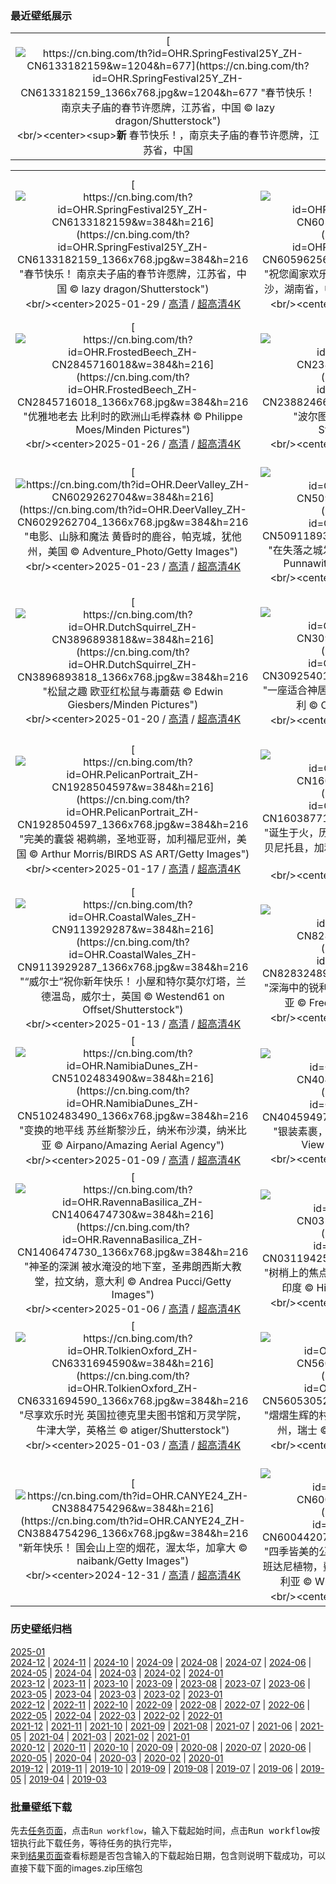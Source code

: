 ### 最近壁纸展示
||
|:---:|
|[![https://cn.bing.com/th?id=OHR.SpringFestival25Y_ZH-CN6133182159&w=1204&h=677](https://cn.bing.com/th?id=OHR.SpringFestival25Y_ZH-CN6133182159_1366x768.jpg&w=1204&h=677 "春节快乐！&#10;南京夫子庙的春节许愿牌，江苏省，中国&#10;© lazy dragon/Shutterstock")](https://cn.bing.com/search?q=2025%e5%b9%b4%e8%9b%87%e5%b9%b4%e6%98%a5%e8%8a%82&form=hpcapt&mkt=zh-cn&filters=HpDate:"20250128_1600")<br/><center><sup>**新**</sup>&nbsp;春节快乐！，南京夫子庙的春节许愿牌，江苏省，中国<center/>|

||||
|:---:|:---:|:---:|
|[![https://cn.bing.com/th?id=OHR.SpringFestival25Y_ZH-CN6133182159&w=384&h=216](https://cn.bing.com/th?id=OHR.SpringFestival25Y_ZH-CN6133182159_1366x768.jpg&w=384&h=216 "春节快乐！&#10;南京夫子庙的春节许愿牌，江苏省，中国&#10;© lazy dragon/Shutterstock")](https://cn.bing.com/search?q=2025%e5%b9%b4%e8%9b%87%e5%b9%b4%e6%98%a5%e8%8a%82&form=hpcapt&mkt=zh-cn&filters=HpDate:"20250128_1600")<br/><center>2025-01-29 / [高清](https://cn.bing.com/th?id=OHR.SpringFestival25Y_ZH-CN6133182159_1920x1200.jpg&w=1920&h=1200) / [超高清4K](https://cn.bing.com/th?id=OHR.SpringFestival25Y_ZH-CN6133182159_UHD.jpg&w=3840&h=2160)<center/>|[![https://cn.bing.com/th?id=OHR.LunarNewYearEve25Y_ZH-CN6059625695&w=384&h=216](https://cn.bing.com/th?id=OHR.LunarNewYearEve25Y_ZH-CN6059625695_1366x768.jpg&w=384&h=216 "祝您阖家欢乐，万事如意！&#10;夜空中的烟花表演，长沙，湖南省，中国&#10;© Sino Images/Getty Images")](https://cn.bing.com/search?q=%e9%99%a4%e5%a4%95%e5%a4%9c&form=hpcapt&mkt=zh-cn&filters=HpDate:"20250127_1600")<br/><center>2025-01-28 / [高清](https://cn.bing.com/th?id=OHR.LunarNewYearEve25Y_ZH-CN6059625695_1920x1200.jpg&w=1920&h=1200) / [超高清4K](https://cn.bing.com/th?id=OHR.LunarNewYearEve25Y_ZH-CN6059625695_UHD.jpg&w=3840&h=2160)<center/>|[![https://cn.bing.com/th?id=OHR.CanyonSnow_ZH-CN3910130781&w=384&h=216](https://cn.bing.com/th?id=OHR.CanyonSnow_ZH-CN3910130781_1366x768.jpg&w=384&h=216 "激发你的好奇心&#10;琐罗亚斯德神庙，大峡谷国家公园，亚利桑那州，美国&#10;© Nick Lake/Tandem Stills + Motion")](https://cn.bing.com/search?q=%e7%90%90%e7%bd%97%e4%ba%9a%e6%96%af%e5%be%b7%e7%a5%9e%e5%ba%99&form=hpcapt&mkt=zh-cn&filters=HpDate:"20250126_1600")<br/><center>2025-01-27 / [高清](https://cn.bing.com/th?id=OHR.CanyonSnow_ZH-CN3910130781_1920x1200.jpg&w=1920&h=1200) / [超高清4K](https://cn.bing.com/th?id=OHR.CanyonSnow_ZH-CN3910130781_UHD.jpg&w=3840&h=2160)<center/>|
|[![https://cn.bing.com/th?id=OHR.FrostedBeech_ZH-CN2845716018&w=384&h=216](https://cn.bing.com/th?id=OHR.FrostedBeech_ZH-CN2845716018_1366x768.jpg&w=384&h=216 "优雅地老去&#10;比利时的欧洲山毛榉森林&#10;© Philippe Moes/Minden Pictures")](https://cn.bing.com/search?q=%e6%ac%a7%e6%b4%b2%e5%b1%b1%e6%af%9b%e6%a6%89&form=hpcapt&mkt=zh-cn&filters=HpDate:"20250125_1600")<br/><center>2025-01-26 / [高清](https://cn.bing.com/th?id=OHR.FrostedBeech_ZH-CN2845716018_1920x1200.jpg&w=1920&h=1200) / [超高清4K](https://cn.bing.com/th?id=OHR.FrostedBeech_ZH-CN2845716018_UHD.jpg&w=3840&h=2160)<center/>|[![https://cn.bing.com/th?id=OHR.PortoSunset_ZH-CN2388246668&w=384&h=216](https://cn.bing.com/th?id=OHR.PortoSunset_ZH-CN2388246668_1366x768.jpg&w=384&h=216 "波尔图的黄金时刻&#10;波尔图，葡萄牙&#10;© Starcevic/Getty Images")](https://cn.bing.com/search?q=%e8%91%a1%e8%90%84%e7%89%99%e6%b3%a2%e5%b0%94%e5%9b%be&form=hpcapt&mkt=zh-cn&filters=HpDate:"20250124_1600")<br/><center>2025-01-25 / [高清](https://cn.bing.com/th?id=OHR.PortoSunset_ZH-CN2388246668_1920x1200.jpg&w=1920&h=1200) / [超高清4K](https://cn.bing.com/th?id=OHR.PortoSunset_ZH-CN2388246668_UHD.jpg&w=3840&h=2160)<center/>|[![https://cn.bing.com/th?id=OHR.IcelandGeyser_ZH-CN2136665867&w=384&h=216](https://cn.bing.com/th?id=OHR.IcelandGeyser_ZH-CN2136665867_1366x768.jpg&w=384&h=216 "力量沸腾&#10;冰岛的史托克间歇泉&#10;© John and Tina Reid/Getty Images")](https://cn.bing.com/search?q=%e5%86%b0%e5%b2%9b%e8%87%ad%e9%a3%9f%e8%8a%82&form=hpcapt&mkt=zh-cn&filters=HpDate:"20250123_1600")<br/><center>2025-01-24 / [高清](https://cn.bing.com/th?id=OHR.IcelandGeyser_ZH-CN2136665867_1920x1200.jpg&w=1920&h=1200) / [超高清4K](https://cn.bing.com/th?id=OHR.IcelandGeyser_ZH-CN2136665867_UHD.jpg&w=3840&h=2160)<center/>|
|[![https://cn.bing.com/th?id=OHR.DeerValley_ZH-CN6029262704&w=384&h=216](https://cn.bing.com/th?id=OHR.DeerValley_ZH-CN6029262704_1366x768.jpg&w=384&h=216 "电影、山脉和魔法&#10;黄昏时的鹿谷，帕克城，犹他州，美国&#10;© Adventure_Photo/Getty Images")](https://cn.bing.com/search?q=%e5%b8%95%e5%85%8b%e5%9f%8e%e9%b9%bf%e8%b0%b7%e6%bb%91%e9%9b%aa%e5%ba%a6%e5%81%87%e6%9d%91&form=hpcapt&mkt=zh-cn&filters=HpDate:"20250122_1600")<br/><center>2025-01-23 / [高清](https://cn.bing.com/th?id=OHR.DeerValley_ZH-CN6029262704_1920x1200.jpg&w=1920&h=1200) / [超高清4K](https://cn.bing.com/th?id=OHR.DeerValley_ZH-CN6029262704_UHD.jpg&w=3840&h=2160)<center/>|[![https://cn.bing.com/th?id=OHR.PetraMonastery_ZH-CN5091189333&w=384&h=216](https://cn.bing.com/th?id=OHR.PetraMonastery_ZH-CN5091189333_1366x768.jpg&w=384&h=216 "在失落之城发现美&#10;代尔修道院，佩特拉，约旦&#10;© Punnawit Suwuttananun/Getty Images")](https://cn.bing.com/search?q=%e4%bd%a9%e7%89%b9%e6%8b%89%e4%bb%a3%e5%b0%94%e4%bf%ae%e9%81%93%e9%99%a2&form=hpcapt&mkt=zh-cn&filters=HpDate:"20250121_1600")<br/><center>2025-01-22 / [高清](https://cn.bing.com/th?id=OHR.PetraMonastery_ZH-CN5091189333_1920x1200.jpg&w=1920&h=1200) / [超高清4K](https://cn.bing.com/th?id=OHR.PetraMonastery_ZH-CN5091189333_UHD.jpg&w=3840&h=2160)<center/>|[![https://cn.bing.com/th?id=OHR.NapoliPizza_ZH-CN4698906448&w=384&h=216](https://cn.bing.com/th?id=OHR.NapoliPizza_ZH-CN4698906448_1366x768.jpg&w=384&h=216 "迷人的海湾风光&#10;俯瞰那不勒斯湾和维苏威火山，意大利&#10;© ezypix/Getty Images")](https://cn.bing.com/search?q=%e9%82%a3%e4%b8%8d%e5%8b%92%e6%96%af%e6%b9%be&form=hpcapt&mkt=zh-cn&filters=HpDate:"20250120_1600")<br/><center>2025-01-21 / [高清](https://cn.bing.com/th?id=OHR.NapoliPizza_ZH-CN4698906448_1920x1200.jpg&w=1920&h=1200) / [超高清4K](https://cn.bing.com/th?id=OHR.NapoliPizza_ZH-CN4698906448_UHD.jpg&w=3840&h=2160)<center/>|
|[![https://cn.bing.com/th?id=OHR.DutchSquirrel_ZH-CN3896893818&w=384&h=216](https://cn.bing.com/th?id=OHR.DutchSquirrel_ZH-CN3896893818_1366x768.jpg&w=384&h=216 "松鼠之趣&#10;欧亚红松鼠与毒蘑菇&#10;© Edwin Giesbers/Minden Pictures")](https://cn.bing.com/search?q=%e6%ac%a7%e4%ba%9a%e7%ba%a2%e6%9d%be%e9%bc%a0&form=hpcapt&mkt=zh-cn&filters=HpDate:"20250119_1600")<br/><center>2025-01-20 / [高清](https://cn.bing.com/th?id=OHR.DutchSquirrel_ZH-CN3896893818_1920x1200.jpg&w=1920&h=1200) / [超高清4K](https://cn.bing.com/th?id=OHR.DutchSquirrel_ZH-CN3896893818_UHD.jpg&w=3840&h=2160)<center/>|[![https://cn.bing.com/th?id=OHR.NeptunesGrotto_ZH-CN3092540170&w=384&h=216](https://cn.bing.com/th?id=OHR.NeptunesGrotto_ZH-CN3092540170_1366x768.jpg&w=384&h=216 "一座适合神居住的石窟&#10;海王星石窟，撒丁岛， 意大利&#10;© Carlo Murenu/Getty Images")](https://cn.bing.com/search?q=%e6%b5%b7%e7%8e%8b%e6%98%9f%e7%9f%b3%e7%aa%9f&form=hpcapt&mkt=zh-cn&filters=HpDate:"20250118_1600")<br/><center>2025-01-19 / [高清](https://cn.bing.com/th?id=OHR.NeptunesGrotto_ZH-CN3092540170_1920x1200.jpg&w=1920&h=1200) / [超高清4K](https://cn.bing.com/th?id=OHR.NeptunesGrotto_ZH-CN3092540170_UHD.jpg&w=3840&h=2160)<center/>|[![https://cn.bing.com/th?id=OHR.WhiteSandsNP_ZH-CN2517618394&w=384&h=216](https://cn.bing.com/th?id=OHR.WhiteSandsNP_ZH-CN2517618394_1366x768.jpg&w=384&h=216 "1,001座白色沙丘&#10;白沙国家公园的日落，新墨西哥州，美国&#10;© Image Professionals GmbH/Alamy Stock Photo")](https://cn.bing.com/search?q=%e6%96%b0%e5%a2%a8%e8%a5%bf%e5%93%a5%e5%b7%9e%e7%99%bd%e6%b2%99%e5%9b%bd%e5%ae%b6%e5%85%ac%e5%9b%ad&form=hpcapt&mkt=zh-cn&filters=HpDate:"20250117_1600")<br/><center>2025-01-18 / [高清](https://cn.bing.com/th?id=OHR.WhiteSandsNP_ZH-CN2517618394_1920x1200.jpg&w=1920&h=1200) / [超高清4K](https://cn.bing.com/th?id=OHR.WhiteSandsNP_ZH-CN2517618394_UHD.jpg&w=3840&h=2160)<center/>|
|[![https://cn.bing.com/th?id=OHR.PelicanPortrait_ZH-CN1928504597&w=384&h=216](https://cn.bing.com/th?id=OHR.PelicanPortrait_ZH-CN1928504597_1366x768.jpg&w=384&h=216 "完美的囊袋&#10;褐鹈鹕，圣地亚哥，加利福尼亚州，美国&#10;© Arthur Morris/BIRDS AS ART/Getty Images")](https://cn.bing.com/search?q=%e8%a4%90%e9%b9%88%e9%b9%95&form=hpcapt&mkt=zh-cn&filters=HpDate:"20250116_1600")<br/><center>2025-01-17 / [高清](https://cn.bing.com/th?id=OHR.PelicanPortrait_ZH-CN1928504597_1920x1200.jpg&w=1920&h=1200) / [超高清4K](https://cn.bing.com/th?id=OHR.PelicanPortrait_ZH-CN1928504597_UHD.jpg&w=3840&h=2160)<center/>|[![https://cn.bing.com/th?id=OHR.PinnaclesPeaks_ZH-CN1603877182&w=384&h=216](https://cn.bing.com/th?id=OHR.PinnaclesPeaks_ZH-CN1603877182_1366x768.jpg&w=384&h=216 "诞生于火，历久弥坚&#10;尖峰国家公园的高峰步道，圣贝尼托县，加利福尼亚州，美国&#10;© yhelfman/Getty Images")](https://cn.bing.com/search?q=%e5%b0%96%e5%b3%b0%e5%9b%bd%e5%ae%b6%e5%85%ac%e5%9b%ad&form=hpcapt&mkt=zh-cn&filters=HpDate:"20250115_1600")<br/><center>2025-01-16 / [高清](https://cn.bing.com/th?id=OHR.PinnaclesPeaks_ZH-CN1603877182_1920x1200.jpg&w=1920&h=1200) / [超高清4K](https://cn.bing.com/th?id=OHR.PinnaclesPeaks_ZH-CN1603877182_UHD.jpg&w=3840&h=2160)<center/>|[![https://cn.bing.com/th?id=OHR.CadizSpain_ZH-CN0032172399&w=384&h=216](https://cn.bing.com/th?id=OHR.CadizSpain_ZH-CN0032172399_1366x768.jpg&w=384&h=216 "宁静之地&#10;Village of Zahara de la Sierra, Cádiz province, Spain&#10;© SEN LI/Getty Images")](https://cn.bing.com/search?q=%e8%90%a8%e9%98%bf%e6%8b%89%c2%b7%e5%be%b7%e6%8b%89%e8%b0%a2%e6%8b%89&form=hpcapt&mkt=zh-cn&filters=HpDate:"20250113_1600")<br/><center>2025-01-14 / [高清](https://cn.bing.com/th?id=OHR.CadizSpain_ZH-CN0032172399_1920x1200.jpg&w=1920&h=1200) / [超高清4K](https://cn.bing.com/th?id=OHR.CadizSpain_ZH-CN0032172399_UHD.jpg&w=3840&h=2160)<center/>|
|[![https://cn.bing.com/th?id=OHR.CoastalWales_ZH-CN9113929287&w=384&h=216](https://cn.bing.com/th?id=OHR.CoastalWales_ZH-CN9113929287_1366x768.jpg&w=384&h=216 "“威尔士”祝你新年快乐！&#10;小屋和特尔莫尔灯塔，兰德温岛，威尔士，英国&#10;© Westend61 on Offset/Shutterstock")](https://cn.bing.com/search?q=%e5%a8%81%e5%b0%94%e5%a3%ab%e6%97%a7%e6%96%b0%e5%b9%b4&form=hpcapt&mkt=zh-cn&filters=HpDate:"20250112_1600")<br/><center>2025-01-13 / [高清](https://cn.bing.com/th?id=OHR.CoastalWales_ZH-CN9113929287_1920x1200.jpg&w=1920&h=1200) / [超高清4K](https://cn.bing.com/th?id=OHR.CoastalWales_ZH-CN9113929287_UHD.jpg&w=3840&h=2160)<center/>|[![https://cn.bing.com/th?id=OHR.CrescentTail_ZH-CN8283248964&w=384&h=216](https://cn.bing.com/th?id=OHR.CrescentTail_ZH-CN8283248964_1366x768.jpg&w=384&h=216 "深海中的锐利目光&#10;大堡礁的宝石大眼鲷鱼，澳大利亚&#10;© Fred Bavendam/Minden Pictures")](https://cn.bing.com/search?q=%e5%ae%9d%e7%9f%b3%e5%a4%a7%e7%9c%bc%e9%b2%b7%e9%b1%bc&form=hpcapt&mkt=zh-cn&filters=HpDate:"20250111_1600")<br/><center>2025-01-12 / [高清](https://cn.bing.com/th?id=OHR.CrescentTail_ZH-CN8283248964_1920x1200.jpg&w=1920&h=1200) / [超高清4K](https://cn.bing.com/th?id=OHR.CrescentTail_ZH-CN8283248964_UHD.jpg&w=3840&h=2160)<center/>|[![https://cn.bing.com/th?id=OHR.BubbleLake_ZH-CN7146244555&w=384&h=216](https://cn.bing.com/th?id=OHR.BubbleLake_ZH-CN7146244555_1366x768.jpg&w=384&h=216 "冰层中气泡奇观&#10;亚伯拉罕湖，阿尔伯塔省，加拿大&#10;© Basic Elements Photography/Getty Images")](https://cn.bing.com/search?q=%e9%98%bf%e5%b0%94%e4%bc%af%e5%a1%94%e7%9c%81%e4%ba%9a%e4%bc%af%e6%8b%89%e7%bd%95%e6%b9%96&form=hpcapt&mkt=zh-cn&filters=HpDate:"20250109_1600")<br/><center>2025-01-10 / [高清](https://cn.bing.com/th?id=OHR.BubbleLake_ZH-CN7146244555_1920x1200.jpg&w=1920&h=1200) / [超高清4K](https://cn.bing.com/th?id=OHR.BubbleLake_ZH-CN7146244555_UHD.jpg&w=3840&h=2160)<center/>|
|[![https://cn.bing.com/th?id=OHR.NamibiaDunes_ZH-CN5102483490&w=384&h=216](https://cn.bing.com/th?id=OHR.NamibiaDunes_ZH-CN5102483490_1366x768.jpg&w=384&h=216 "变换的地平线&#10;苏丝斯黎沙丘，纳米布沙漠，纳米比亚&#10;© Airpano/Amazing Aerial Agency")](https://cn.bing.com/search?q=%e7%ba%b3%e7%b1%b3%e5%b8%83%e6%b2%99%e6%bc%a0&form=hpcapt&mkt=zh-cn&filters=HpDate:"20250108_1600")<br/><center>2025-01-09 / [高清](https://cn.bing.com/th?id=OHR.NamibiaDunes_ZH-CN5102483490_1920x1200.jpg&w=1920&h=1200) / [超高清4K](https://cn.bing.com/th?id=OHR.NamibiaDunes_ZH-CN5102483490_UHD.jpg&w=3840&h=2160)<center/>|[![https://cn.bing.com/th?id=OHR.GreatWallStairs_ZH-CN4045949792&w=384&h=216](https://cn.bing.com/th?id=OHR.GreatWallStairs_ZH-CN4045949792_1366x768.jpg&w=384&h=216 "银装素裹，巍峨壮丽&#10;被雪覆盖的长城，中国&#10;© View Stock/Alamy Stock Photo")](https://cn.bing.com/search?q=%e4%b8%ad%e5%9b%bd%e9%95%bf%e5%9f%8e&form=hpcapt&mkt=zh-cn&filters=HpDate:"20250107_1600")<br/><center>2025-01-08 / [高清](https://cn.bing.com/th?id=OHR.GreatWallStairs_ZH-CN4045949792_1920x1200.jpg&w=1920&h=1200) / [超高清4K](https://cn.bing.com/th?id=OHR.GreatWallStairs_ZH-CN4045949792_UHD.jpg&w=3840&h=2160)<center/>|[![https://cn.bing.com/th?id=OHR.BouldersNZ_ZH-CN6750253580&w=384&h=216](https://cn.bing.com/th?id=OHR.BouldersNZ_ZH-CN6750253580_1366x768.jpg&w=384&h=216 "岩石与滚石&#10;日落时的摩拉基大圆石，南岛，新西兰&#10;© Douglas Pearson/eStock Photo")](https://cn.bing.com/search?q=%e6%91%a9%e6%8b%89%e5%9f%ba%e5%a4%a7%e5%9c%86%e7%9f%b3&form=hpcapt&mkt=zh-cn&filters=HpDate:"20250106_1600")<br/><center>2025-01-07 / [高清](https://cn.bing.com/th?id=OHR.BouldersNZ_ZH-CN6750253580_1920x1200.jpg&w=1920&h=1200) / [超高清4K](https://cn.bing.com/th?id=OHR.BouldersNZ_ZH-CN6750253580_UHD.jpg&w=3840&h=2160)<center/>|
|[![https://cn.bing.com/th?id=OHR.RavennaBasilica_ZH-CN1406474730&w=384&h=216](https://cn.bing.com/th?id=OHR.RavennaBasilica_ZH-CN1406474730_1366x768.jpg&w=384&h=216 "神圣的深渊&#10;被水淹没的地下室，圣弗朗西斯大教堂，拉文纳，意大利&#10;© Andrea Pucci/Getty Images")](https://cn.bing.com/search?q=%e6%84%8f%e5%a4%a7%e5%88%a9%e6%8b%89%e6%96%87%e7%ba%b3&form=hpcapt&mkt=zh-cn&filters=HpDate:"20250105_1600")<br/><center>2025-01-06 / [高清](https://cn.bing.com/th?id=OHR.RavennaBasilica_ZH-CN1406474730_1920x1200.jpg&w=1920&h=1200) / [超高清4K](https://cn.bing.com/th?id=OHR.RavennaBasilica_ZH-CN1406474730_UHD.jpg&w=3840&h=2160)<center/>|[![https://cn.bing.com/th?id=OHR.PlumParakeet_ZH-CN0311942558&w=384&h=216](https://cn.bing.com/th?id=OHR.PlumParakeet_ZH-CN0311942558_1366x768.jpg&w=384&h=216 "树梢上的焦点&#10;希莫加的紫红头鹦鹉，卡纳塔克邦，印度&#10;© Hira Punjabi/Alamy Stock Photo")](https://cn.bing.com/search?q=%e7%b4%ab%e7%ba%a2%e5%a4%b4%e9%b9%a6%e9%b9%89&form=hpcapt&mkt=zh-cn&filters=HpDate:"20250104_1600")<br/><center>2025-01-05 / [高清](https://cn.bing.com/th?id=OHR.PlumParakeet_ZH-CN0311942558_1920x1200.jpg&w=1920&h=1200) / [超高清4K](https://cn.bing.com/th?id=OHR.PlumParakeet_ZH-CN0311942558_UHD.jpg&w=3840&h=2160)<center/>|[![https://cn.bing.com/th?id=OHR.VietnamFalls_ZH-CN9659529108&w=384&h=216](https://cn.bing.com/th?id=OHR.VietnamFalls_ZH-CN9659529108_1366x768.jpg&w=384&h=216 "边境天堂&#10;归春河上的板约-德天瀑布，中国与越南边境&#10;© Shane P. White/Minden Pictures")](https://cn.bing.com/search?q=%e6%9d%bf%e7%ba%a6-%e5%be%b7%e5%a4%a9%e7%80%91%e5%b8%83&form=hpcapt&mkt=zh-cn&filters=HpDate:"20250103_1600")<br/><center>2025-01-04 / [高清](https://cn.bing.com/th?id=OHR.VietnamFalls_ZH-CN9659529108_1920x1200.jpg&w=1920&h=1200) / [超高清4K](https://cn.bing.com/th?id=OHR.VietnamFalls_ZH-CN9659529108_UHD.jpg&w=3840&h=2160)<center/>|
|[![https://cn.bing.com/th?id=OHR.TolkienOxford_ZH-CN6331694590&w=384&h=216](https://cn.bing.com/th?id=OHR.TolkienOxford_ZH-CN6331694590_1366x768.jpg&w=384&h=216 "尽享欢乐时光&#10;英国拉德克里夫图书馆和万灵学院，牛津大学，英格兰&#10;© atiger/Shutterstock")](https://cn.bing.com/search?q=JRR+%e6%89%98%e5%b0%94%e9%87%91&form=hpcapt&mkt=zh-cn&filters=HpDate:"20250102_1600")<br/><center>2025-01-03 / [高清](https://cn.bing.com/th?id=OHR.TolkienOxford_ZH-CN6331694590_1920x1200.jpg&w=1920&h=1200) / [超高清4K](https://cn.bing.com/th?id=OHR.TolkienOxford_ZH-CN6331694590_UHD.jpg&w=3840&h=2160)<center/>|[![https://cn.bing.com/th?id=OHR.ArdezSwitzerland_ZH-CN5605305240&w=384&h=216](https://cn.bing.com/th?id=OHR.ArdezSwitzerland_ZH-CN5605305240_1366x768.jpg&w=384&h=216 "熠熠生辉的村庄&#10;阿尔德兹村上空的星轨，格劳宾登州，瑞士&#10;© Roberto Moiola/Getty Images")](https://cn.bing.com/search?q=%e7%91%9e%e5%a3%ab%e9%98%bf%e5%b0%94%e5%be%b7%e5%85%b9&form=hpcapt&mkt=zh-cn&filters=HpDate:"20250101_1600")<br/><center>2025-01-02 / [高清](https://cn.bing.com/th?id=OHR.ArdezSwitzerland_ZH-CN5605305240_1920x1200.jpg&w=1920&h=1200) / [超高清4K](https://cn.bing.com/th?id=OHR.ArdezSwitzerland_ZH-CN5605305240_UHD.jpg&w=3840&h=2160)<center/>|[![https://cn.bing.com/th?id=OHR.PolarBearSwim_ZH-CN1000349057&w=384&h=216](https://cn.bing.com/th?id=OHR.PolarBearSwim_ZH-CN1000349057_1366x768.jpg&w=384&h=216 "过一个冰雪元旦！&#10;在北极玩耍的北极熊&#10;© Ondrej Prosicky/Shutterstock")](https://cn.bing.com/search?q=%e5%85%83%e6%97%a6&form=hpcapt&mkt=zh-cn&filters=HpDate:"20241231_1600")<br/><center>2025-01-01 / [高清](https://cn.bing.com/th?id=OHR.PolarBearSwim_ZH-CN1000349057_1920x1200.jpg&w=1920&h=1200) / [超高清4K](https://cn.bing.com/th?id=OHR.PolarBearSwim_ZH-CN1000349057_UHD.jpg&w=3840&h=2160)<center/>|
|[![https://cn.bing.com/th?id=OHR.CANYE24_ZH-CN3884754296&w=384&h=216](https://cn.bing.com/th?id=OHR.CANYE24_ZH-CN3884754296_1366x768.jpg&w=384&h=216 "新年快乐！&#10;国会山上空的烟花，渥太华，加拿大&#10;© naibank/Getty Images")](https://cn.bing.com/search?q=%e6%b8%a5%e5%a4%aa%e5%8d%8e%e5%9b%bd%e4%bc%9a%e5%b1%b1&form=hpcapt&mkt=zh-cn&filters=HpDate:"20241230_1600")<br/><center>2024-12-31 / [高清](https://cn.bing.com/th?id=OHR.CANYE24_ZH-CN3884754296_1920x1200.jpg&w=1920&h=1200) / [超高清4K](https://cn.bing.com/th?id=OHR.CANYE24_ZH-CN3884754296_UHD.jpg&w=3840&h=2160)<center/>|[![https://cn.bing.com/th?id=OHR.MountFieldNP_ZH-CN6004420782&w=384&h=216](https://cn.bing.com/th?id=OHR.MountFieldNP_ZH-CN6004420782_1366x768.jpg&w=384&h=216 "四季皆美的公园&#10;多布森湖附近的塔斯马尼亚雪胶和班达尼植物，费尔德山国家公园，塔斯马尼亚，澳大利亚&#10;© Whitworth Images/Getty Images")](https://cn.bing.com/search?q=%e8%b4%b9%e5%b0%94%e5%be%b7%e5%b1%b1%e5%9b%bd%e5%ae%b6%e5%85%ac%e5%9b%ad&form=hpcapt&mkt=zh-cn&filters=HpDate:"20241229_1600")<br/><center>2024-12-30 / [高清](https://cn.bing.com/th?id=OHR.MountFieldNP_ZH-CN6004420782_1920x1200.jpg&w=1920&h=1200) / [超高清4K](https://cn.bing.com/th?id=OHR.MountFieldNP_ZH-CN6004420782_UHD.jpg&w=3840&h=2160)<center/>|[![https://cn.bing.com/th?id=OHR.BorobudurBells_ZH-CN5291511365&w=384&h=216](https://cn.bing.com/th?id=OHR.BorobudurBells_ZH-CN5291511365_1366x768.jpg&w=384&h=216 "圣山之上&#10;婆罗浮屠大佛寺，爪哇岛，印度尼西亚&#10;© Robertharding/Shutterstock")](https://cn.bing.com/search?q=%e5%a9%86%e7%bd%97%e6%b5%ae%e5%b1%a0%e5%a4%a7%e4%bd%9b%e5%af%ba&form=hpcapt&mkt=zh-cn&filters=HpDate:"20241228_1600")<br/><center>2024-12-29 / [高清](https://cn.bing.com/th?id=OHR.BorobudurBells_ZH-CN5291511365_1920x1200.jpg&w=1920&h=1200) / [超高清4K](https://cn.bing.com/th?id=OHR.BorobudurBells_ZH-CN5291511365_UHD.jpg&w=3840&h=2160)<center/>|


### 历史壁纸归档
[2025-01](views/2025/2025-01.md)  
[2024-12](views/2024/2024-12.md) | [2024-11](views/2024/2024-11.md) | [2024-10](views/2024/2024-10.md) | [2024-09](views/2024/2024-09.md) | [2024-08](views/2024/2024-08.md) | [2024-07](views/2024/2024-07.md) | [2024-06](views/2024/2024-06.md) | [2024-05](views/2024/2024-05.md) | [2024-04](views/2024/2024-04.md) | [2024-03](views/2024/2024-03.md) | [2024-02](views/2024/2024-02.md) | [2024-01](views/2024/2024-01.md)  
[2023-12](views/2023/2023-12.md) | [2023-11](views/2023/2023-11.md) | [2023-10](views/2023/2023-10.md) | [2023-09](views/2023/2023-09.md) | [2023-08](views/2023/2023-08.md) | [2023-07](views/2023/2023-07.md) | [2023-06](views/2023/2023-06.md) | [2023-05](views/2023/2023-05.md) | [2023-04](views/2023/2023-04.md) | [2023-03](views/2023/2023-03.md) | [2023-02](views/2023/2023-02.md) | [2023-01](views/2023/2023-01.md)  
[2022-12](views/2022/2022-12.md) | [2022-11](views/2022/2022-11.md) | [2022-10](views/2022/2022-10.md) | [2022-09](views/2022/2022-09.md) | [2022-08](views/2022/2022-08.md) | [2022-07](views/2022/2022-07.md) | [2022-06](views/2022/2022-06.md) | [2022-05](views/2022/2022-05.md) | [2022-04](views/2022/2022-04.md) | [2022-03](views/2022/2022-03.md) | [2022-02](views/2022/2022-02.md) | [2022-01](views/2022/2022-01.md)  
[2021-12](views/2021/2021-12.md) | [2021-11](views/2021/2021-11.md) | [2021-10](views/2021/2021-10.md) | [2021-09](views/2021/2021-09.md) | [2021-08](views/2021/2021-08.md) | [2021-07](views/2021/2021-07.md) | [2021-06](views/2021/2021-06.md) | [2021-05](views/2021/2021-05.md) | [2021-04](views/2021/2021-04.md) | [2021-03](views/2021/2021-03.md) | [2021-02](views/2021/2021-02.md) | [2021-01](views/2021/2021-01.md)  
[2020-12](views/2020/2020-12.md) | [2020-11](views/2020/2020-11.md) | [2020-10](views/2020/2020-10.md) | [2020-09](views/2020/2020-09.md) | [2020-08](views/2020/2020-08.md) | [2020-07](views/2020/2020-07.md) | [2020-06](views/2020/2020-06.md) | [2020-05](views/2020/2020-05.md) | [2020-04](views/2020/2020-04.md) | [2020-03](views/2020/2020-03.md) | [2020-02](views/2020/2020-02.md) | [2020-01](views/2020/2020-01.md)  
[2019-12](views/2019/2019-12.md) | [2019-11](views/2019/2019-11.md) | [2019-10](views/2019/2019-10.md) | [2019-09](views/2019/2019-09.md) | [2019-08](views/2019/2019-08.md) | [2019-07](views/2019/2019-07.md) | [2019-06](views/2019/2019-06.md) | [2019-05](views/2019/2019-05.md) | [2019-04](views/2019/2019-04.md) | [2019-03](views/2019/2019-03.md)


### 批量壁纸下载
先去[任务页面](https://github.com/wefashe/image-save/actions/workflows/mydown.yml)，点击`Run workflow`，输入下载起始时间，点击<kbd>Run workflow</kbd>按钮执行此下载任务，等待任务的执行完毕，  
来到[结果页面](https://github.com/wefashe/image-save/releases/tag/down_zip_tag)查看标题是否包含输入的下载起始日期，包含则说明下载成功，可以直接下载下面的images.zip压缩包  
